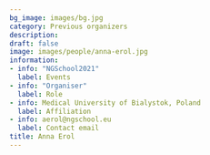 ```yaml
---
bg_image: images/bg.jpg
category: Previous organizers
description: 
draft: false
image: images/people/anna-erol.jpg
information:
- info: "NGSchool2021"
  label: Events
- info: "Organiser"
  label: Role
- info: Medical University of Bialystok, Poland
  label: Affiliation
- info: aerol@ngschool.eu
  label: Contact email
title: Anna Erol
---
```

